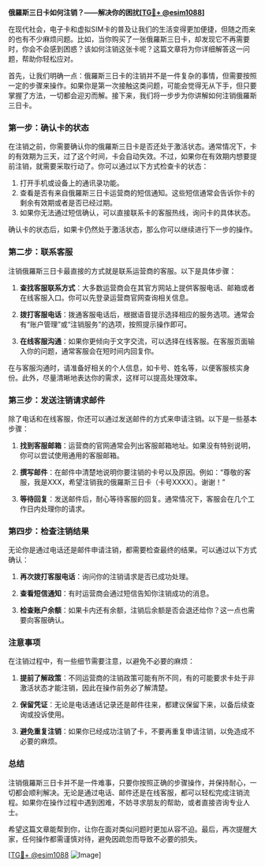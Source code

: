 **俄羅斯三日卡如何注销？——解决你的困扰[[TG💪+ @esim1088](https://t.me/s/esim1088)]**

在现代社会，电子卡和虚拟SIM卡的普及让我们的生活变得更加便捷，但随之而来的也有不少麻烦问题。比如，当你购买了一张俄羅斯三日卡，却发现它不再需要时，你会不会感到困惑？该如何注销这张卡呢？这篇文章将为你详细解答这一问题，帮助你轻松应对。

首先，让我们明确一点：俄羅斯三日卡的注销并不是一件复杂的事情，但需要按照一定的步骤来操作。如果你是第一次接触这类问题，可能会觉得无从下手，但只要掌握了方法，一切都会迎刃而解。接下来，我们将一步步为你讲解如何注销俄羅斯三日卡。

### **第一步：确认卡的状态**
在注销之前，你需要确认你的俄羅斯三日卡是否还处于激活状态。通常情况下，卡的有效期为三天，过了这个时间，卡会自动失效。不过，如果你在有效期内想要提前注销，就需要采取行动了。你可以通过以下方式检查卡的状态：

1. 打开手机或设备上的通讯录功能。
2. 查看是否有来自俄羅斯三日卡运营商的短信通知。这些短信通常会告诉你卡的剩余有效期或者是否已经过期。
3. 如果你无法通过短信确认，可以直接联系卡的客服热线，询问卡的具体状态。

确认卡的状态后，如果卡仍然处于激活状态，那么你可以继续进行下一步的操作。

### **第二步：联系客服**
注销俄羅斯三日卡最直接的方式就是联系运营商的客服。以下是具体步骤：

1. **查找客服联系方式**：大多数运营商会在其官方网站上提供客服电话、邮箱或者在线客服入口。你可以先登录运营商官网查询相关信息。
   
2. **拨打客服电话**：拨通客服电话后，根据语音提示选择相应的服务选项。通常会有“账户管理”或“注销服务”的选项，按照提示操作即可。

3. **在线客服沟通**：如果你更倾向于文字交流，可以选择在线客服。在客服页面输入你的问题，通常客服会在短时间内回复你。

在与客服沟通时，请准备好相关的个人信息，如卡号、姓名等，以便客服核实身份。此外，尽量清晰地表达你的需求，这样可以提高处理效率。

### **第三步：发送注销请求邮件**
除了电话和在线客服，你还可以通过发送邮件的方式来申请注销。以下是一些基本步骤：

1. **找到客服邮箱**：运营商的官网通常会列出客服邮箱地址。如果没有特别说明，你可以尝试使用通用的客服邮箱。

2. **撰写邮件**：在邮件中清楚地说明你要注销的卡号以及原因。例如：“尊敬的客服，我是XXX，希望注销我的俄羅斯三日卡（卡号XXXX）。谢谢！”

3. **等待回复**：发送邮件后，耐心等待客服的回复。通常情况下，客服会在几个工作日内处理你的请求。

### **第四步：检查注销结果**
无论你是通过电话还是邮件申请注销，都需要检查最终的结果。可以通过以下方式确认：

1. **再次拨打客服电话**：询问你的注销请求是否已成功处理。
   
2. **查看短信通知**：有时运营商会通过短信告知你注销成功的消息。

3. **检查账户余额**：如果卡内还有余额，注销后余额是否会退还给你？这一点也需要向客服确认。

### **注意事项**
在注销过程中，有一些细节需要注意，以避免不必要的麻烦：

1. **提前了解政策**：不同运营商的注销政策可能有所不同，有的可能要求卡处于非激活状态才能注销，因此在操作前务必了解清楚。
   
2. **保留凭证**：无论是电话通话记录还是邮件往来，都建议保留下来，以备后续查询或投诉使用。

3. **避免重复注销**：如果你已经成功注销了卡，不要再重复申请注销，以免造成不必要的麻烦。

### **总结**
注销俄羅斯三日卡并不是一件难事，只要你按照正确的步骤操作，并保持耐心，一切都会顺利解决。无论是通过电话、邮件还是在线客服，都可以轻松完成注销流程。如果你在操作过程中遇到困难，不妨寻求朋友的帮助，或者直接咨询专业人士。

希望这篇文章能帮到你，让你在面对类似问题时更加从容不迫。最后，再次提醒大家，任何操作都需谨慎对待，避免因疏忽而导致不必要的损失。

[[TG💪+ @esim1088](https://t.me/s/esim1088) ![Image](https://i.postimg.cc/4NQfJmqS/Snipaste-2025-05-13-00-14-12.png)]